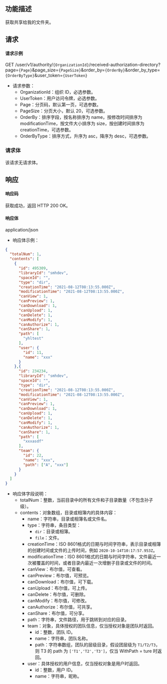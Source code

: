 ## 功能描述

获取共享给我的文件夹。


## 请求

#### 请求示例

GET /user/v1/authority/`{OrganizationId}`/received-authorization-directory?page=`{Page}`&page_size=`{PageSize}`&order_by=`{OrderBy}`&order_by_type=`{OrderByType}`&user_token=`{UserToken}`

- 请求参数：
  - OrganizationId：组织 ID，必选参数。
  - UserToken：用户访问令牌，必选参数。
  - Page：分页码，默认第一页，可选参数。
  - PageSize：分页大小，默认 20，可选参数。
  - OrderBy：排序字段，按名称排序为 name，按修改时间排序为 modificationTime，按文件大小排序为 size，按创建时间排序为 creationTime，可选参数。
  - OrderByType：排序方式，升序为 asc，降序为 desc，可选参数。

### 请求体

该请求无请求体。

## 响应

#### 响应码

获取成功，返回 HTTP 200 OK。

#### 响应体

application/json

- 响应体示例：

```json
{
  "totalNum": 1,
  "contents": [
    {
      "id": 495309,
      "libraryId": "smhdev",
      "spaceId": "",
      "type": "dir",
      "creationTime": "2021-08-12T08:13:55.000Z",
      "modificationTime": "2021-08-12T08:13:55.000Z",
      "canView": 1,
      "canPreview": 1,
      "canDownload": 1,
      "canUpload": 1,
      "canDelete": 1,
      "canModify": 1,
      "canAuthorize": 1,
      "canShare": 1,
      "path": [
        "yhltest"
      ],
      "user": {
        "id": 11,
        "name": "xxx"
      }
    },{
      "id": 234234,
      "libraryId": "smhdev",
      "spaceId": "",
      "type": "dir",
      "creationTime": "2021-08-12T08:13:55.000Z",
      "modificationTime": "2021-08-12T08:13:55.000Z",
      "canView": 1,
      "canPreview": 1,
      "canDownload": 1,
      "canUpload": 1,
      "canDelete": 1,
      "canModify": 1,
      "canAuthorize": 1,
      "canShare": 1,
      "path": [
        "xxxasdf"
      ],
      "team": {
        "id": 22,
        "name": "xxx",
        "path": ["A", "xxx"]
      }
    }
  ]
}
```

- 响应体字段说明：
  - totalNum：整数，当前目录中的所有文件和子目录数量（不包含孙子级）。
  - contents：对象数组，目录或相簿内的具体内容：
    - name：字符串，目录或相簿名或文件名。
    - type：字符串，条目类型：
      - `dir`：目录或相簿。
      - `file`：文件。
    - creationTime：ISO 8601格式的日期与时间字符串，表示目录或相簿的创建时间或文件的上传时间，例如 `2020-10-14T10:17:57.953Z`。
    - modificationTime：ISO 8601格式的日期与时间字符串，文件最近一次被覆盖的时间，或者目录内最近一次增删子目录或文件的时间。
    - canView：布尔值，可查看。
    - canPreview：布尔值，可预览。
    - canDownload：布尔值，可下载。
    - canUpload：布尔值，可上传。
    - canDelete：布尔值，可删除。
    - canModify：布尔值，可修改。
    - canAuthorize：布尔值，可共享。
    - canShare：布尔值，可分享。
    - path：字符串，文件路径，用于跳转到对应的目录。
    - team：对象，具体授权的团队信息，仅当授权对象是团队时返回。
      - id：整数，团队 ID。
      - name：字符串，团队名称。
      - path：字符串数组，团队的层级目录，假设团层级为 `T1/T2/T3`，则 T3 的 path 为 `['T1','T2','T3']`，仅当 WithPath = ture 时返回。
    - user：具体授权的用户信息，仅当授权对象是用户时返回。
      - id：整数，用户 ID。
      - name：字符串，昵称。
